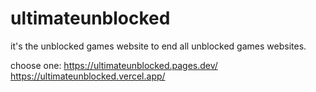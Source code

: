 # ultimateunblocked
it's the unblocked games website to end all unblocked games websites.

choose one:
https://ultimateunblocked.pages.dev/
https://ultimateunblocked.vercel.app/
